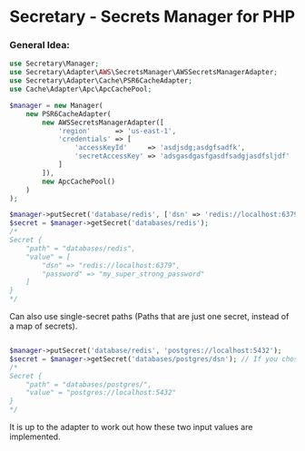 # Secretary - Secrets Manager for PHP

### General Idea:

```php
use Secretary\Manager;
use Secretary\Adapter\AWS\SecretsManager\AWSSecretsManagerAdapter;
use Secretary\Adapter\Cache\PSR6CacheAdapter;
use Cache\Adapter\Apc\ApcCachePool;

$manager = new Manager(
    new PSR6CacheAdapter(
        new AWSSecretsManagerAdapter([
            'region'      => 'us-east-1',
            'credentials' => [
                'accessKeyId'     => 'asdjsdg;asdgfsadfk',
                'secretAccessKey' => 'adsgasdgasfgasdfsadgjasdfsljdf'
            ]
        ]),
        new ApcCachePool()
    )
);

$manager->putSecret('database/redis', ['dsn' => 'redis://localhost:6379', 'password' => 'my_super_strong_password']);
$secret = $manager->getSecret('databases/redis');
/*
Secret {
    "path" = "databases/redis",
    "value" = [
        "dsn" => "redis://localhost:6379",
        "password" => "my_super_strong_password" 
    ]
}
*/
```

Can also use single-secret paths (Paths that are just one secret, instead of a map of secrets).

```php

$manager->putSecret('database/redis', 'postgres://localhost:5432');
$secret = $manager->getSecret('databases/postgres/dsn'); // If you chose to use single-secret paths
/*
Secret {
    "path" = "databases/postgres/",
    "value" = "postgres://localhost:5432"
}
*/
```

It is up to the adapter to work out how these two input values are implemented. 